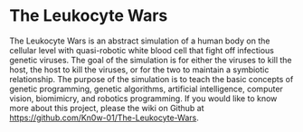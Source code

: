 The Leukocyte Wars
==================

The Leukocyte Wars is an abstract simulation of a human body on the cellular level with quasi-robotic white blood cell that fight off infectious genetic viruses. The goal of the simulation is for either the viruses to kill the host, the host to kill the viruses, or for the two to maintain a symbiotic relationship.  The purpose of the simulation is to teach the basic concepts of genetic programming, genetic algorithms, artificial intelligence, computer vision, biomimicry, and robotics programming. If you would like to know more about this project, please the wiki on Github at https://github.com/Kn0w-01/The-Leukocyte-Wars.
